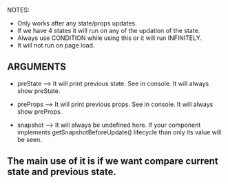 NOTES:

* Only works after any state/props updates.
* If we have 4 states it will run on any of the updation of the state.
* Always use CONDITION while using this or it will run INFINITELY.
* It will not run on page load.

## ARGUMENTS 
* preState --> It will print previous state. See in console. It will always show preState. 

* preProps --> It will print previous props. See in console. It will always show preProps.

* snapshot --> It will always be undefined here. If your component implements getSnapshotBeforeUpdate() lifecycle than only its value will be seen.


## The main use of it is if we want compare current state and previous state.
